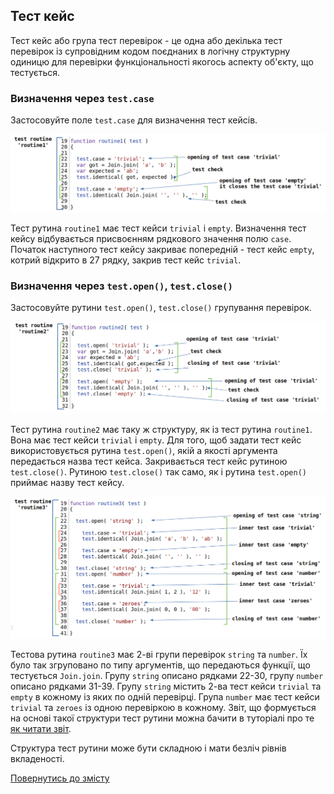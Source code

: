## Тест кейс

Тест кейс або група тест перевірок - це одна або декілька тест перевірок із супровідним кодом поєднаних в логічну структурну одиницю для перевірки функціональності якогось аспекту об'єкту, що тестується.

### Визначення через `test.case`

Застосовуйте поле `test.case` для визначення тест кейсів.

![test.case.simple](../../images/test.case.simple.png)

Тест рутина `routine1` має тест кейси `trivial` i `empty`. Визначення тест кейсу відбувається присвоєнням рядкового значення полю `case`. Початок наступного тест кейсу закриває попередній - тест кейс `empty`, котрий відкрито в 27 рядку, закрив тест кейс `trivial`.

### Визначення через `test.open()`, `test.close()`

Застосовуйте рутини `test.open()`, `test.close()` групування перевірок.

![test.case.open1](../../images/test.case.open1.png)

Тест рутина `routine2` має таку ж структуру, як із тест рутина `routine1`. Вона має тест кейси `trivial` i `empty`. Для того, щоб задати тест кейс використовується рутина `test.open()`, якій а якості аргумента передається назва тест кейса. Закривається тест кейс рутиною `test.close()`. Рутиною `test.close()` так само, як і рутина `test.open()` приймає назву тест кейсу.

![test.case.open2](../../images/test.case.open2.png)

Тестова рутина `routine3` має 2-ві групи перевірок `string` та `number`. Їх було так згруповано по типу аргументів, що передаються функції, що тестується `Join.join`. Групу `string` описано рядками 22-30, групу `number` описано рядками 31-39. Групу `string` містить 2-ва тест кейси `trivial` та `empty` в кожному із яких по одній перевірці. Група `number` має тест кейси `trivial` та `zeroes` із одною перевіркою в кожному. Звіт, що формується на основі такої структури тест рутини можна бачити в туторіалі про те [як читати звіт](Report.md).

Структура тест рутини може бути складною і мати безліч рівнів вкладеності<!-- en : nesting -->.

[Повернутись до змісту](../README.md#Концепції)
